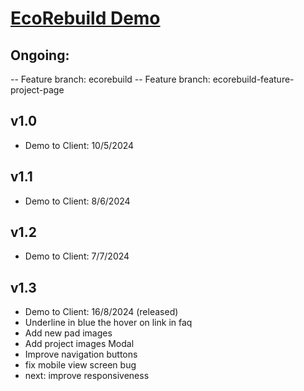 # [EcoRebuild Demo](https://ecorebuild.netlify.app/)

## Ongoing:

-- Feature branch: ecorebuild
-- Feature branch: ecorebuild-feature-project-page

## v1.0

- Demo to Client: 10/5/2024

## v1.1

- Demo to Client: 8/6/2024

## v1.2

- Demo to Client: 7/7/2024

## v1.3

- Demo to Client: 16/8/2024 (released)
- Underline in blue the hover on link in faq
- Add new pad images
- Add project images Modal
- Improve navigation buttons
- fix mobile view screen bug
- next: improve responsiveness
